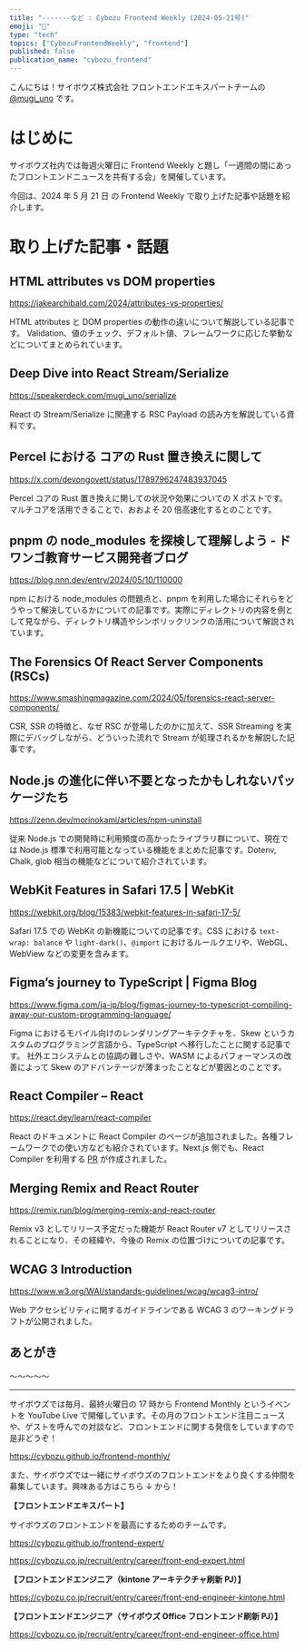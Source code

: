 ```yaml
---
title: "-------など : Cybozu Frontend Weekly (2024-05-21号)"
emoji: "🐌"
type: "tech"
topics: ["CybozuFrontendWeekly", "frontend"]
published: false
publication_name: "cybozu_frontend"
---
```


こんにちは！サイボウズ株式会社 フロントエンドエキスパートチームの [@mugi_uno](https://twitter.com/mugi_uno) です。

# はじめに

サイボウズ社内では毎週火曜日に Frontend Weekly と題し「一週間の間にあったフロントエンドニュースを共有する会」を開催しています。

今回は、2024 年 5 月 21 日 の Frontend Weekly で取り上げた記事や話題を紹介します。

# 取り上げた記事・話題

## HTML attributes vs DOM properties

https://jakearchibald.com/2024/attributes-vs-properties/

HTML attributes と DOM properties の動作の違いについて解説している記事です。
Validation、値のチェック、デフォルト値、フレームワークに応じた挙動などについてまとめられています。

## Deep Dive into React Stream/Serialize

https://speakerdeck.com/mugi_uno/serialize

React の Stream/Serialize に関連する RSC Payload の読み方を解説している資料です。

## Percel における コアの Rust 置き換えに関して

https://x.com/devongovett/status/1789796247483937045

Percel コアの Rust 置き換えに関しての状況や効果についての X ポストです。
マルチコアを活用できることで、おおよそ 20 倍高速化するとのことです。

## pnpm の node_modules を探検して理解しよう - ドワンゴ教育サービス開発者ブログ

https://blog.nnn.dev/entry/2024/05/10/110000

npm における node_modules の問題点と、pnpm を利用した場合にそれらをどうやって解決しているかについての記事です。実際にディレクトリの内容を例として見ながら、ディレクトリ構造やシンボリックリンクの活用について解説されています。

## The Forensics Of React Server Components (RSCs)

https://www.smashingmagazine.com/2024/05/forensics-react-server-components/

CSR, SSR の特徴と、なぜ RSC が登場したのかに加えて、SSR Streaming を実際にデバッグしながら、どういった流れで Stream が処理されるかを解説した記事です。

## Node.js の進化に伴い不要となったかもしれないパッケージたち

https://zenn.dev/morinokami/articles/npm-uninstall

従来 Node.js での開発時に利用頻度の高かったライブラリ群について、現在では Node.js 標準で利用可能となっている機能をまとめた記事です。Dotenv, Chalk, glob 相当の機能などについて紹介されています。

## WebKit Features in Safari 17.5 | WebKit

https://webkit.org/blog/15383/webkit-features-in-safari-17-5/

Safari 17.5 での WebKit の新機能についての記事です。CSS における `text-wrap: balance` や `light-dark()`、`@import` におけるルールクエリや、WebGL、WebView などの変更を含みます。

## Figma’s journey to TypeScript | Figma Blog

https://www.figma.com/ja-jp/blog/figmas-journey-to-typescript-compiling-away-our-custom-programming-language/

Figma におけるモバイル向けのレンダリングアーキテクチャを、Skew というカスタムのプログラミング言語から、TypeScript へ移行したことに関する記事です。
社外エコシステムとの協調の難しさや、WASM によるパフォーマンスの改善によって Skew のアドバンテージが薄まったことなどが要因とのことです。

## React Compiler – React

https://react.dev/learn/react-compiler

React のドキュメントに React Compiler のページが追加されました。各種フレームワークでの使い方なども紹介されています。Next.js 側でも、React Compiler を利用する [PR](https://github.com/vercel/next.js/pull/65804) が作成されました。

## Merging Remix and React Router

https://remix.run/blog/merging-remix-and-react-router

Remix v3 としてリリース予定だった機能が React Router v7 としてリリースされることになり、その経緯や、今後の Remix の位置づけについての記事です。

## WCAG 3 Introduction

https://www.w3.org/WAI/standards-guidelines/wcag/wcag3-intro/

Web アクセシビリティに関するガイドラインである WCAG 3 のワーキングドラフトが公開されました。

## あとがき

〜〜〜〜〜

---

サイボウズでは毎月、最終火曜日の 17 時から Frontend Monthly というイベントを YouTube Live で開催しています。その月のフロントエンド注目ニュースや、ゲストを呼んでの対談など、フロントエンドに関する発信をしていますので是非どうぞ！

https://cybozu.github.io/frontend-monthly/

また、サイボウズでは一緒にサイボウズのフロントエンドをより良くする仲間を募集しています。興味ある方はこちら ↓ から！

**【フロントエンドエキスパート】**

サイボウズのフロントエンドを最高にするためのチームです。

https://cybozu.github.io/frontend-expert/

https://cybozu.co.jp/recruit/entry/career/front-end-expert.html

**【フロントエンドエンジニア（kintone アーキテクチャ刷新 PJ）】**

https://cybozu.co.jp/recruit/entry/career/front-end-engineer-kintone.html

**【フロントエンドエンジニア（サイボウズ Office フロントエンド刷新 PJ）】**

https://cybozu.co.jp/recruit/entry/career/front-end-engineer-office.html
